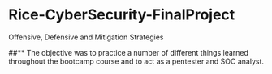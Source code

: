 # Rice-CyberSecurity-FinalProject
Offensive, Defensive and Mitigation Strategies

##** The objective was to practice a number of different things learned throughout the bootcamp course and to act as a pentester and SOC analyst.
